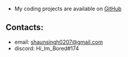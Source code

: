 <ul>
  <li>My coding projects are available on <a href="https://github.com/shaunsingh?tab=repositories" target="_blank" rel="noreferrer">GitHub</a></li>
</ul>

## Contacts: 

- email: shaunsingh0207@gmail.com
- discord: Hi_Im_Bored#174
